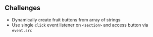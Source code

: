 
## Challenges

* Dynamically create fruit buttons from array of strings
* Use single `click` event listener on `<section>` and access button via `event.src`